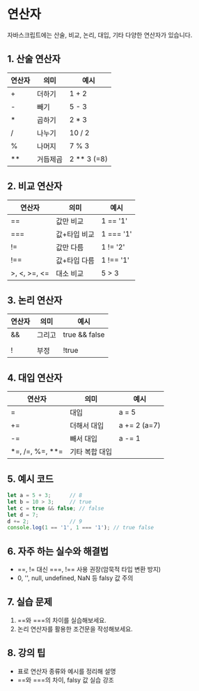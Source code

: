 # 연산자

자바스크립트에는 산술, 비교, 논리, 대입, 기타 다양한 연산자가 있습니다.

## 1. 산술 연산자
| 연산자 | 의미      | 예시         |
|--------|-----------|--------------|
| +      | 더하기    | 1 + 2        |
| -      | 빼기      | 5 - 3        |
| *      | 곱하기    | 2 * 3        |
| /      | 나누기    | 10 / 2       |
| %      | 나머지    | 7 % 3        |
| **     | 거듭제곱  | 2 ** 3 (=8)  |

## 2. 비교 연산자
| 연산자 | 의미           | 예시         |
|--------|----------------|--------------|
| ==     | 값만 비교      | 1 == '1'     |
| ===    | 값+타입 비교   | 1 === '1'    |
| !=     | 값만 다름      | 1 != '2'     |
| !==    | 값+타입 다름   | 1 !== '1'    |
| >, <, >=, <= | 대소 비교 | 5 > 3        |

## 3. 논리 연산자
| 연산자 | 의미      | 예시         |
|--------|-----------|--------------|
| &&     | 그리고    | true && false|
| ||     | 또는      | true || false|
| !      | 부정      | !true        |

## 4. 대입 연산자
| 연산자 | 의미      | 예시         |
|--------|-----------|--------------|
| =      | 대입      | a = 5        |
| +=     | 더해서 대입| a += 2 (a=7) |
| -=     | 빼서 대입 | a -= 1       |
| *=, /=, %=, **= | 기타 복합 대입 |

## 5. 예시 코드
```javascript
let a = 5 + 3;      // 8
let b = 10 > 3;     // true
let c = true && false; // false
let d = 7;
d += 2;             // 9
console.log(1 == '1', 1 === '1'); // true false
```

## 6. 자주 하는 실수와 해결법
- ==, != 대신 ===, !== 사용 권장(암묵적 타입 변환 방지)
- 0, '', null, undefined, NaN 등 falsy 값 주의

## 7. 실습 문제
1. ==와 ===의 차이를 실습해보세요.
2. 논리 연산자를 활용한 조건문을 작성해보세요.

## 8. 강의 팁
- 표로 연산자 종류와 예시를 정리해 설명
- ==와 ===의 차이, falsy 값 실습 강조
